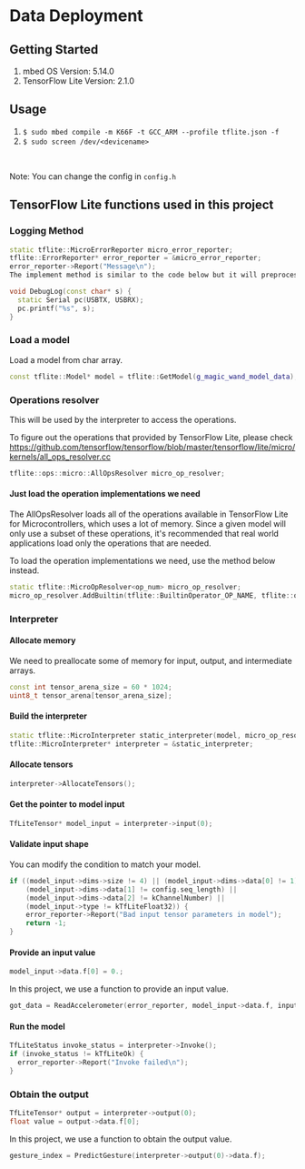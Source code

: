 # Data Deployment

## Getting Started

1. mbed OS Version: 5.14.0
2. TensorFlow Lite Version: 2.1.0

## Usage

1. `$ sudo mbed compile -m K66F -t GCC_ARM --profile tflite.json -f`
2. `$ sudo screen /dev/<devicename>`

<br>

Note: You can change the config in `config.h`

## TensorFlow Lite functions used in this project

### Logging Method
```cpp
static tflite::MicroErrorReporter micro_error_reporter;
tflite::ErrorReporter* error_reporter = &micro_error_reporter;
error_reporter->Report("Message\n");
The implement method is similar to the code below but it will preprocess the variable you give it before printed.

void DebugLog(const char* s) {
  static Serial pc(USBTX, USBRX);
  pc.printf("%s", s);
}
```

### Load a model

Load a model from char array.

```cpp
const tflite::Model* model = tflite::GetModel(g_magic_wand_model_data);
```

### Operations resolver

This will be used by the interpreter to access the operations.

To figure out the operations that provided by TensorFlow Lite, please check https://github.com/tensorflow/tensorflow/blob/master/tensorflow/lite/micro/kernels/all_ops_resolver.cc

```cpp
tflite::ops::micro::AllOpsResolver micro_op_resolver;
```

#### Just load the operation implementations we need

The AllOpsResolver loads all of the operations available in TensorFlow Lite for Microcontrollers, which uses a lot of memory. Since a given model will only use a subset of these operations, it's recommended that real world applications load only the operations that are needed.

To load the operation implementations we need, use the method below instead.
```cpp
static tflite::MicroOpResolver<op_num> micro_op_resolver;
micro_op_resolver.AddBuiltin(tflite::BuiltinOperator_OP_NAME, tflite::ops::micro::Register_OP_NAME());
```

### Interpreter

#### Allocate memory

We need to preallocate some of memory for input, output, and intermediate arrays.

```cpp
const int tensor_arena_size = 60 * 1024;
uint8_t tensor_arena[tensor_arena_size];
```

#### Build the interpreter
```cpp
static tflite::MicroInterpreter static_interpreter(model, micro_op_resolver, tensor_arena, kTensorArenaSize, error_reporter);
tflite::MicroInterpreter* interpreter = &static_interpreter;
```

#### Allocate tensors
```cpp
interpreter->AllocateTensors();
```

#### Get the pointer to model input
```cpp
TfLiteTensor* model_input = interpreter->input(0);
```

#### Validate input shape

You can modify the condition to match your model.

```cpp
if ((model_input->dims->size != 4) || (model_input->dims->data[0] != 1) ||
    (model_input->dims->data[1] != config.seq_length) ||
    (model_input->dims->data[2] != kChannelNumber) ||
    (model_input->type != kTfLiteFloat32)) {
    error_reporter->Report("Bad input tensor parameters in model");
    return -1;
}
```

#### Provide an input value
```cpp
model_input->data.f[0] = 0.;
```

In this project, we use a function to provide an input value.
```cpp
got_data = ReadAccelerometer(error_reporter, model_input->data.f, input_length, should_clear_buffer);
```

#### Run the model
```cpp
TfLiteStatus invoke_status = interpreter->Invoke();
if (invoke_status != kTfLiteOk) {
  error_reporter->Report("Invoke failed\n");
}
```

### Obtain the output
```cpp
TfLiteTensor* output = interpreter->output(0);
float value = output->data.f[0];
```

In this project, we use a function to obtain the output value.
```cpp
gesture_index = PredictGesture(interpreter->output(0)->data.f);
```

